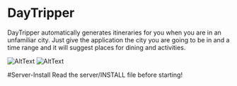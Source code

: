# DayTripper
DayTripper automatically generates itineraries for you when you are in an unfamiliar city. Just give the application the city you are going to be in and a time range and it will suggest places for dining and activities.

![AltText](http://i.imgur.com/YXgXqUk.jpg) ![AltText](http://i.imgur.com/TqKuzt6.jpg)

#Server-Install
Read the server/INSTALL file before starting!
